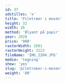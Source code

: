 ```yaml
---
id: 37
udstilles: 'x'
title: 'Piletræer i mosen'
height: 32
width: 26
method: 'Blyant på papir'
year: 2020
price: '900'
rasterWidth: 2601
rasterHeight: 3223
fileName: 'IMG_2204.JPG'
medie: 'tegning'
show: 'yes'
slug: 'piletraeer-i-mosen'
weight: '80'
---
```

